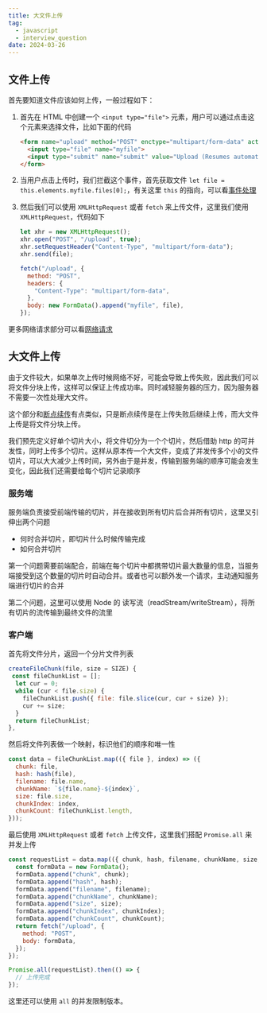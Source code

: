 ```yaml
---
title: 大文件上传
tag:
  - javascript
  - interview_question
date: 2024-03-26
---
```


## 文件上传

首先要知道文件应该如何上传，一般过程如下：

1. 首先在 HTML 中创建一个 `<input type="file">` 元素，用户可以通过点击这个元素来选择文件，比如下面的代码

   ```html
   <form name="upload" method="POST" enctype="multipart/form-data" action="/upload">
     <input type="file" name="myfile">
     <input type="submit" name="submit" value="Upload (Resumes automatically)">
   </form>
   ```

1. 当用户点击上传时，我们拦截这个事件，首先获取文件 `let file = this.elements.myfile.files[0];`，有关这里 `this` 的指向，可以看[事件处理](../html/event.md)

1. 然后我们可以使用 `XMLHttpRequest` 或者 `fetch` 来上传文件，这里我们使用 `XMLHttpRequest`，代码如下

   ```javascript
   let xhr = new XMLHttpRequest();
   xhr.open("POST", "/upload", true);
   xhr.setRequestHeader("Content-Type", "multipart/form-data");
   xhr.send(file);
   ```

   ```javascript
   fetch("/upload", {
     method: "POST",
     headers: {
       "Content-Type": "multipart/form-data",
     },
     body: new FormData().append("myfile", file),
   });
   ```

更多网络请求部分可以看[网络请求](./network_request.md#fetch)

## 大文件上传

由于文件较大，如果单次上传时候网络不好，可能会导致上传失败，因此我们可以将文件分块上传，这样可以保证上传成功率。同时减轻服务器的压力，因为服务器不需要一次性处理大文件。

这个部分和[断点续传](./network_request.md#%E6%96%AD%E7%82%B9%E7%BB%AD%E4%BC%A0)有点类似，只是断点续传是在上传失败后继续上传，而大文件上传是将文件分块上传。

我们预先定义好单个切片大小，将文件切分为一个个切片，然后借助 http 的可并发性，同时上传多个切片。这样从原本传一个大文件，变成了并发传多个小的文件切片，可以大大减少上传时间，另外由于是并发，传输到服务端的顺序可能会发生变化，因此我们还需要给每个切片记录顺序

### 服务端

服务端负责接受前端传输的切片，并在接收到所有切片后合并所有切片，这里又引伸出两个问题

- 何时合并切片，即切片什么时候传输完成
- 如何合并切片

第一个问题需要前端配合，前端在每个切片中都携带切片最大数量的信息，当服务端接受到这个数量的切片时自动合并。或者也可以额外发一个请求，主动通知服务端进行切片的合并

第二个问题，这里可以使用 Node 的 读写流（readStream/writeStream），将所有切片的流传输到最终文件的流里

### 客户端

首先将文件分片，返回一个分片文件列表

```javascript
createFileChunk(file, size = SIZE) {
 const fileChunkList = [];
  let cur = 0;
  while (cur < file.size) {
    fileChunkList.push({ file: file.slice(cur, cur + size) });
    cur += size;
  }
  return fileChunkList;
},
```

然后将文件列表做一个映射，标识他们的顺序和唯一性

```javascript
const data = fileChunkList.map(({ file }, index) => ({
  chunk: file,
  hash: hash(file),
  filename: file.name,
  chunkName: `${file.name}-${index}`,
  size: file.size,
  chunkIndex: index,
  chunkCount: fileChunkList.length,
}));
```

最后使用 `XMLHttpRequest` 或者 `fetch` 上传文件，这里我们搭配 `Promise.all` 来并发上传

```javascript
const requestList = data.map(({ chunk, hash, filename, chunkName, size, chunkIndex, chunkCount }) => {
  const formData = new FormData();
  formData.append("chunk", chunk);
  formData.append("hash", hash);
  formData.append("filename", filename);
  formData.append("chunkName", chunkName);
  formData.append("size", size);
  formData.append("chunkIndex", chunkIndex);
  formData.append("chunkCount", chunkCount);
  return fetch("/upload", {
    method: "POST",
    body: formData,
  });
});

Promise.all(requestList).then(() => {
  // 上传完成
});
```

这里还可以使用 `all` 的并发限制版本。
